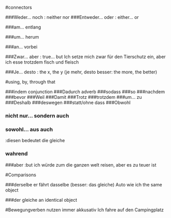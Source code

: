 #connectors

###Weder... noch
: neither nor
###Entweder... oder
: either... or 

###am... entlang

###um... herum

###an... vorbei

###Zwar... aber
: true... but
Ich setze mich zwar für den Tierschutz ein,  aber ich esse trotzdem fisch und fleisch	

###Je... desto
: the x, the y (je mehr, desto besser: the more, the better)

#using, by, through that

###indem
conjunction 
###Dadurch
adverb
###sodass
###so
###nachdem
###bevor
###Weil
###Damit
###Trotz
###trotzdem
###um... zu
###Deshalb
###deswegen
###statt/ohne dass
###Obwohl

### nicht nur... sondern auch
### sowohl... aus auch
:diesen bedeutet die gleiche

### wahrend
###aber
:but
ich würde zum die ganzen welt reisen, aber es zu teuer ist


#Comparisons

###derselbe
er fährt dasselbe (besser: das gleiche) Auto wie ich
the same object

###der gleiche
an identical object

#Bewegungverben nutzen immer akkusativ
Ich fahre auf den Campingplatz

